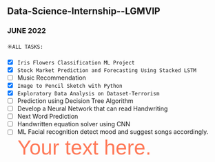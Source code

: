 ## Data-Science-Internship--LGMVIP
### JUNE 2022
✳️`ALL TASKS:`
- [x] `Iris Flowers Classification ML Project`
- [x] `Stock Market Prediction and Forecasting Using Stacked LSTM`
- [ ] Music Recommendation
- [x] `Image to Pencil Sketch with Python`
- [x] `Exploratory Data Analysis on Dataset-Terrorism`
- [ ] Prediction using Decision Tree Algorithm
- [ ] Develop a Neural Network that can read Handwriting
- [ ] Next Word Prediction
- [ ] Handwritten equation solver using CNN
- [ ] ML Facial recognition detect mood and suggest songs accordingly.
<font face="Arial" size="20px" color="#FF7A59">Your text here.</font>
